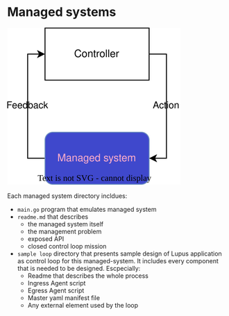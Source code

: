 # Managed systems

![](_img/1.svg)

Each managed system directory incldues:
- `main.go` program that emulates managed system
- `readme.md` that describes
    - the managed system itself
    - the management problem
    - exposed API
    - closed control loop mission
- `sample loop` directory that presents sample design of Lupus application as control loop for this managed-system.
It includes every component that is needed to be designed. Escpecially:
    - Readme that describes the whole process
    - Ingress Agent script
    - Egress Agent script 
    - Master yaml manifest file
    - Any external element used by the loop
